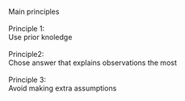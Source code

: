 Main principles <br>
<br>
Principle 1:<br>
Use prior knoledge<br>
<br>
Principle2:<br>
Chose answer that explains observations the most<br>
<br>
Principle 3:<br>
Avoid making extra assumptions<br>